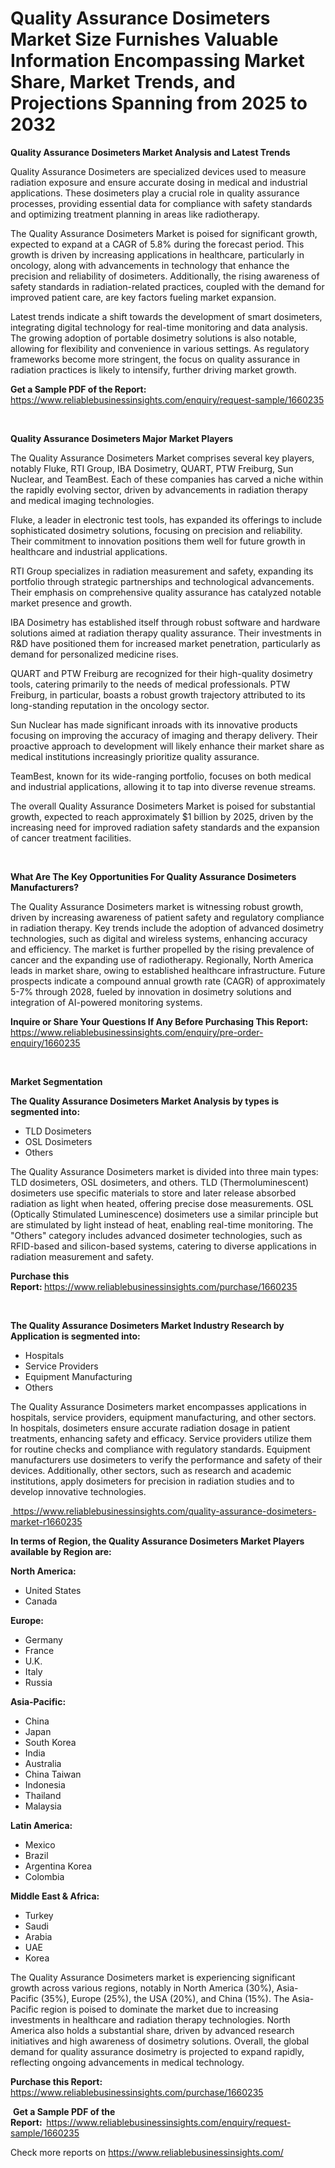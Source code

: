 <p><h1>Quality Assurance Dosimeters Market Size Furnishes Valuable Information Encompassing Market Share, Market Trends, and Projections Spanning from 2025 to 2032</h1></p><p><strong>Quality Assurance Dosimeters Market Analysis and Latest Trends</strong></p>
<p><p>Quality Assurance Dosimeters are specialized devices used to measure radiation exposure and ensure accurate dosing in medical and industrial applications. These dosimeters play a crucial role in quality assurance processes, providing essential data for compliance with safety standards and optimizing treatment planning in areas like radiotherapy.</p><p>The Quality Assurance Dosimeters Market is poised for significant growth, expected to expand at a CAGR of 5.8% during the forecast period. This growth is driven by increasing applications in healthcare, particularly in oncology, along with advancements in technology that enhance the precision and reliability of dosimeters. Additionally, the rising awareness of safety standards in radiation-related practices, coupled with the demand for improved patient care, are key factors fueling market expansion.</p><p>Latest trends indicate a shift towards the development of smart dosimeters, integrating digital technology for real-time monitoring and data analysis. The growing adoption of portable dosimetry solutions is also notable, allowing for flexibility and convenience in various settings. As regulatory frameworks become more stringent, the focus on quality assurance in radiation practices is likely to intensify, further driving market growth.</p></p>
<p><strong>Get a Sample PDF of the Report:&nbsp;</strong> <a href="https://www.reliablebusinessinsights.com/enquiry/request-sample/1660235?utm_campaign=3043&utm_medium=2&utm_source=Github&utm_content=ia&utm_term=29032025&utm_id=quality-assurance-dosimeters">https://www.reliablebusinessinsights.com/enquiry/request-sample/1660235</a></p>
<p>&nbsp;</p>
<p><strong>Quality Assurance Dosimeters Major Market Players</strong></p>
<p><p>The Quality Assurance Dosimeters Market comprises several key players, notably Fluke, RTI Group, IBA Dosimetry, QUART, PTW Freiburg, Sun Nuclear, and TeamBest. Each of these companies has carved a niche within the rapidly evolving sector, driven by advancements in radiation therapy and medical imaging technologies.</p><p>Fluke, a leader in electronic test tools, has expanded its offerings to include sophisticated dosimetry solutions, focusing on precision and reliability. Their commitment to innovation positions them well for future growth in healthcare and industrial applications.</p><p>RTI Group specializes in radiation measurement and safety, expanding its portfolio through strategic partnerships and technological advancements. Their emphasis on comprehensive quality assurance has catalyzed notable market presence and growth.</p><p>IBA Dosimetry has established itself through robust software and hardware solutions aimed at radiation therapy quality assurance. Their investments in R&D have positioned them for increased market penetration, particularly as demand for personalized medicine rises.</p><p>QUART and PTW Freiburg are recognized for their high-quality dosimetry tools, catering primarily to the needs of medical professionals. PTW Freiburg, in particular, boasts a robust growth trajectory attributed to its long-standing reputation in the oncology sector.</p><p>Sun Nuclear has made significant inroads with its innovative products focusing on improving the accuracy of imaging and therapy delivery. Their proactive approach to development will likely enhance their market share as medical institutions increasingly prioritize quality assurance.</p><p>TeamBest, known for its wide-ranging portfolio, focuses on both medical and industrial applications, allowing it to tap into diverse revenue streams.</p><p>The overall Quality Assurance Dosimeters Market is poised for substantial growth, expected to reach approximately $1 billion by 2025, driven by the increasing need for improved radiation safety standards and the expansion of cancer treatment facilities.</p></p>
<p>&nbsp;</p>
<p><strong>What Are The Key Opportunities For Quality Assurance Dosimeters Manufacturers?</strong></p>
<p><p>The Quality Assurance Dosimeters market is witnessing robust growth, driven by increasing awareness of patient safety and regulatory compliance in radiation therapy. Key trends include the adoption of advanced dosimetry technologies, such as digital and wireless systems, enhancing accuracy and efficiency. The market is further propelled by the rising prevalence of cancer and the expanding use of radiotherapy. Regionally, North America leads in market share, owing to established healthcare infrastructure. Future prospects indicate a compound annual growth rate (CAGR) of approximately 5-7% through 2028, fueled by innovation in dosimetry solutions and integration of AI-powered monitoring systems.</p></p>
<p><strong>Inquire or Share Your Questions If Any Before Purchasing This Report:</strong> <a href="https://www.reliablebusinessinsights.com/enquiry/pre-order-enquiry/1660235?utm_campaign=3043&utm_medium=2&utm_source=Github&utm_content=ia&utm_term=29032025&utm_id=quality-assurance-dosimeters">https://www.reliablebusinessinsights.com/enquiry/pre-order-enquiry/1660235</a></p>
<p>&nbsp;</p>
<p><strong>Market Segmentation</strong></p>
<p><strong>The Quality Assurance Dosimeters Market Analysis by types is segmented into:</strong></p>
<p><ul><li>TLD Dosimeters</li><li>OSL Dosimeters</li><li>Others</li></ul></p>
<p><p>The Quality Assurance Dosimeters market is divided into three main types: TLD dosimeters, OSL dosimeters, and others. TLD (Thermoluminescent) dosimeters use specific materials to store and later release absorbed radiation as light when heated, offering precise dose measurements. OSL (Optically Stimulated Luminescence) dosimeters use a similar principle but are stimulated by light instead of heat, enabling real-time monitoring. The "Others" category includes advanced dosimeter technologies, such as RFID-based and silicon-based systems, catering to diverse applications in radiation measurement and safety.</p></p>
<p><strong>Purchase this Report:&nbsp;</strong><a href="https://www.reliablebusinessinsights.com/purchase/1660235?utm_campaign=3043&utm_medium=2&utm_source=Github&utm_content=ia&utm_term=29032025&utm_id=quality-assurance-dosimeters">https://www.reliablebusinessinsights.com/purchase/1660235</a></p>
<p>&nbsp;</p>
<p><strong>The Quality Assurance Dosimeters Market Industry Research by Application is segmented into:</strong></p>
<p><ul><li>Hospitals</li><li>Service Providers</li><li>Equipment Manufacturing</li><li>Others</li></ul></p>
<p><p>The Quality Assurance Dosimeters market encompasses applications in hospitals, service providers, equipment manufacturing, and other sectors. In hospitals, dosimeters ensure accurate radiation dosage in patient treatments, enhancing safety and efficacy. Service providers utilize them for routine checks and compliance with regulatory standards. Equipment manufacturers use dosimeters to verify the performance and safety of their devices. Additionally, other sectors, such as research and academic institutions, apply dosimeters for precision in radiation studies and to develop innovative technologies.</p></p>
<p><a href="https://www.reliablebusinessinsights.com/quality-assurance-dosimeters-market-r1660235?utm_campaign=3043&utm_medium=2&utm_source=Github&utm_content=ia&utm_term=29032025&utm_id=quality-assurance-dosimeters">&nbsp;https://www.reliablebusinessinsights.com/quality-assurance-dosimeters-market-r1660235</a></p>
<p><strong>In terms of Region, the Quality Assurance Dosimeters Market Players available by Region are:</strong></p>
<p>
    <p> <strong> North America: </strong>
        <ul>
            <li>United States</li>
            <li>Canada</li>
        </ul>
        </p> 
    <p> <strong> Europe: </strong>
        <ul>
            <li>Germany</li>
            <li>France</li>
            <li>U.K.</li>
            <li>Italy</li>
            <li>Russia</li>
        </ul>
        </p> 
    <p> <strong> Asia-Pacific: </strong>
        <ul>
            <li>China</li>
            <li>Japan</li>
            <li>South Korea</li>
            <li>India</li>
            <li>Australia</li>
            <li>China Taiwan</li>
            <li>Indonesia</li>
            <li>Thailand</li>
            <li>Malaysia</li>
        </ul>
        </p> 
    <p> <strong> Latin America: </strong>
        <ul>
            <li>Mexico</li>
            <li>Brazil</li>
            <li>Argentina Korea</li>
            <li>Colombia</li>
        </ul>
        </p> 
    <p> <strong> Middle East & Africa: </strong>
        <ul>
            <li>Turkey</li>
            <li>Saudi</li>
            <li>Arabia</li>
            <li>UAE</li>
            <li>Korea</li>
        </ul>
    </p>
    </p>
<p><p>The Quality Assurance Dosimeters market is experiencing significant growth across various regions, notably in North America (30%), Asia-Pacific (35%), Europe (25%), the USA (20%), and China (15%). The Asia-Pacific region is poised to dominate the market due to increasing investments in healthcare and radiation therapy technologies. North America also holds a substantial share, driven by advanced research initiatives and high awareness of dosimetry solutions. Overall, the global demand for quality assurance dosimetry is projected to expand rapidly, reflecting ongoing advancements in medical technology.</p></p>
<p><strong>Purchase this Report: </strong><a href="https://www.reliablebusinessinsights.com/purchase/1660235?utm_campaign=3043&utm_medium=2&utm_source=Github&utm_content=ia&utm_term=29032025&utm_id=quality-assurance-dosimeters">https://www.reliablebusinessinsights.com/purchase/1660235</a></p>
<p>&nbsp;<strong>Get a Sample PDF of the Report:&nbsp;&nbsp;</strong><a href="https://www.reliablebusinessinsights.com/enquiry/request-sample/1660235?utm_campaign=3043&utm_medium=2&utm_source=Github&utm_content=ia&utm_term=29032025&utm_id=quality-assurance-dosimeters">https://www.reliablebusinessinsights.com/enquiry/request-sample/1660235</a></p>
<p><strong></strong></p>
<p>Check more reports on <a href="https://www.reliablebusinessinsights.com/?utm_campaign=3043&utm_medium=2&utm_source=Github&utm_content=ia&utm_term=29032025&utm_id=quality-assurance-dosimeters">https://www.reliablebusinessinsights.com/</a></p>